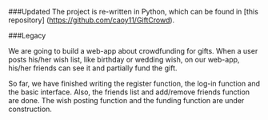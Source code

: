 ###Updated
The project is re-written in Python, which can be found in [this repository] (https://github.com/caoy11/GiftCrowd).

###Legacy

We are going to build a web-app about crowdfunding for gifts. When a user posts his/her wish list, like birthday or wedding wish, on our web-app, his/her friends can see it and partially fund the gift.

So far, we have finished writing the register function, the log-in function and the basic interface. Also, the friends list and add/remove friends function are done. The wish posting function and the funding function are under construction.

